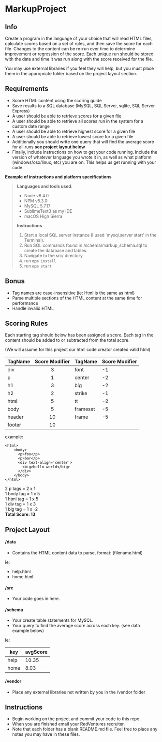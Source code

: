 MarkupProject
=============

Info
----
Create a program in the language of your choice that will read HTML files, calculate scores based on a set of rules, and then save the score for each file. Changes to the content can be re-run over time to determine improvement or regression of the score. Each unique run should be stored with the date and time it was run along with the score received for the file.

You may use external libraries if you feel they will help, but you must place them in the appropriate folder based on the project layout section.

Requirements
-----------------
* Score HTML content using the scoring guide
* Save results to a SQL database (MySQL, SQL Server, sqlite, SQL Server Express)
* A user should be able to retrieve scores for a given file
* A user should be able to retrieve all scores run in the system for a custom date range
* A user should be able to retrieve highest score for a given file
* A user should be able to retrieve lowest score for a given file
* Additionally you should write one query that will find the average score for all runs **__see project layout below__**
* Finally, include instructions on how to get your code running.  Include the version of whatever language you wrote it in, as well as what platform (windows/osx/linux, etc) you are on.  This helps us get running with your code.

**Example of instructions and platform specifications**

>**Languages and tools used:**
>
>- Node v8.4.0
>- NPM v5.3.0
>- MySQL 5.7.17
>- SublimeText3 as my IDE
>- macOS High Sierra
>
>**Instructions**
>
>1. Start a local SQL server instance (I used 'mysql.server start' in the Terminal).
>2. Run SQL commands found in /schema/markup_schema.sql to create the database and tables.
>3. Navigate to the src/ directory
>4. run `npm install`
>4. run `npm start`

## Bonus
* Tag names are case-insensitive (ie: Html is the same as html)
* Parse multiple sections of the HTML content at the same time for performance
* Handle invalid HTML

Scoring Rules
-------------
Each starting tag should below has been assigned a score. Each tag in the content should be added to or subtracted from the total score.

(We will assume for this project our html code creator created valid html)

| TagName | Score Modifier | TagName | Score Modifier |
| ------- | :------------: | ------- | -------------- |
| div     | 3              | font    | -1             |
| p       | 1              | center  | -2             |
| h1      | 3              | big     | -2             |
| h2      | 2              | strike  | -1             |
| html    | 5              | tt      | -2             |
| body    | 5              | frameset| -5             |
| header  | 10             | frame   | -5             |
| footer  | 10             |

example:

````
<html>
    <body>
      <p>foo</p>
      <p>bar</p>
      <div text-align='center'>
        <big>hello world</big>
      </div>
    </body>
</html>
````

2 p tags = 2 x 1 <br>
1 body tag = 1 x 5 <br>
1 html tag = 1 x 5 <br>
1 div tag = 1 x 3 <br>
1 big tag = 1 x -2 <br>
**Total Score: 13**


Project Layout
--------------
#### /data

* Contains the HTML content data to parse, format: (filename.html)

ie:
* help.html
* home.html

#### /src

* Your code goes in here.

#### /schema

* Your create table statements for MySQL.
* Your query to find the average score across each key. (see data example below)

ie:

| key | avgScore |
|---|--------|
| help | 10.35 |
| home  | 8.03 |

#### /vendor

* Place any external libraries not written by you in the /vendor folder

Instructions
------------
* Begin working on the project and commit your code to this repo.
* When you are finished email your RedVentures recruiter.
* Note that each folder has a blank README.md file.  Feel free to place any notes you may have in these files.
